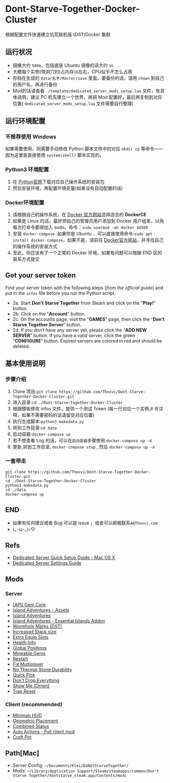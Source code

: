 # Dont-Starve-Together-Docker-Cluster

根据配置文件快速建立饥荒联机版 (DST)Docker 集群

## 运行状况

- 镜像大约 `580m`，包括底层 Ubuntu 镜像的话大约 `1G`
- 大概每个实例(带洞穴的)占内存`1G`左右，CPU似乎不怎么占用
- 存档在生成的 `data/名字/Master/save` 里面，要备份的话，请用 `chown` 到自己的用户名，再进行备份
- Mod的话请查看 `./template/dedicated_server_mods_setup.lua` 文件，有具体说明，建议 PC 机先建立一个世界，再把 Mod 配置好，最后再复制到对应位置( `dedicated_server_mods_setup.lua` 文件需要自行整理)

## 运行环境配置

### 不推荐使用 Windows

如果需要使用，则需要手动修改 Python 脚本文件中的对应 `mkdir cp` 等命令——因为这里是直接使用 `system(shell)` 脚本实现的。

### Python3 环境配置

1. 在 [Python官网](https://www.python.org/downloads/)下载对应自己操作系统的安装包
2. 然后安装环境，再配置环境变量(如果没有自动配置的话)

### Docker环境配置

1. 请根据自己的操作系统，在 [Docker 官方网站](https://docs.docker.com/engine/installation/#server)选择适合的 **DockerCE**
2. 如果是 Linux 的话，最好把自己的管理员用户添加到 Docker 用户组里，以免每次打命令都得加入 sudo，命令：`sudo usermod -aG docker $USER`
3. 安装 `docker-compose` :如果你是 Ubuntu ，可以直接使用命令:`sudo apt install docker-compose`，如果不是，请前往 [Docker官方网站](https://docs.docker.com/compose/install/)，并寻找自己的操作系统的安装方式
4. 至此，你应该有了一个正常的 Docker 环境，如果有问题可以根据 END 区的联系方式提交

## Get your server token

Find your server token with the following steps (*from the official guide*) and put in the `infos`   file before you run the Python script.

- 2a. Start **Don't Starve Together** from Steam and click on the "**Play!**" button.
- 2b. Click on the "**Account**" button.
- 2c. On the accounts page, visit the “**GAMES**” page, then click the “**Don’t Starve Together Server**” button.
- 2d. If you don’t have any server yet, please click the “**ADD NEW SERVER**” button. If you have a valid server, click the green “**CONFIGURE**” button. Expired servers are colored in red and should be deleted.

## 基本使用说明

### 步骤介绍

1. Clone 项目:`git clone https://github.com/Thoxvi/Dont-Starve-Together-Docker-Cluster.git`
2. 进入目录:`cd ./Dont-Starve-Together-Docker-Cluster`
3. 根据模板修改 infos 文件，提供一个测试 Token (每一行对应一个实例,# 号注释，如果不需要密码的话请留空对应位置)
4. 执行生成脚本:`python3 makedata.py`
5. 转到工作目录:`cd data`
6. 启动容器:`docker-compose up`
7. 若不想查看 Log 的话，可以在`启动容器`步骤使用:`docker-compose up -d`
8. 更新,转到工作目录, `docker-compose stop` , 然后 `docker-compose up -d`

### 一套带走

```shell
git clone https://github.com/Thoxvi/Dont-Starve-Together-Docker-Cluster.git
cd ./Dont-Starve-Together-Docker-Cluster
python3 makedata.py
cd ./data
docker-compose up
```

## END

- 如果有任何建议或者 Bug 可以提 issue ，或者可以邮箱联系`A@Thoxvi.com`
- (｡･ω･｡)ﾉ♡

## Refs

- [Dedicated Server Quick Setup Guide - Mac OS X](https://forums.kleientertainment.com/forums/topic/64687-dedicated-server-quick-setup-guide-mac-os-x/)
- [Dedicated Server Settings Guide](https://forums.kleientertainment.com/forums/topic/64552-dedicated-server-settings-guide/)

## Mods

### Server

- [ [API] Gem Core](https://steamcommunity.com/sharedfiles/filedetails/?id=1378549454)
- [Island Adventures - Assets](https://steamcommunity.com/sharedfiles/filedetails/?id=1467200656)
- [Island Adventures](https://steamcommunity.com/sharedfiles/filedetails/?id=1467214795)
- [Island Adventures - Essential Islands Addon](https://steamcommunity.com/sharedfiles/filedetails/?id=1780226102)
- [Wormhole Marks [DST]](https://steamcommunity.com/sharedfiles/filedetails/?id=362175979)
- [Increased Stack size](https://steamcommunity.com/sharedfiles/filedetails/?id=374550642)
- [Extra Equip Slots](https://steamcommunity.com/sharedfiles/filedetails/?id=375850593)
- [Health Info](https://steamcommunity.com/sharedfiles/filedetails/?id=375859599)
- [Global Positions](https://steamcommunity.com/sharedfiles/filedetails/?id=378160973)
- [Mineable Gems](https://steamcommunity.com/sharedfiles/filedetails/?id=380423963)
- [Restart](https://steamcommunity.com/sharedfiles/filedetails/?id=462434129)
- [Fix Multiplayer](https://steamcommunity.com/sharedfiles/filedetails/?id=463718554)
- [No Thermal Stone Durability](https://steamcommunity.com/sharedfiles/filedetails/?id=466732225)
- [Quick Pick](https://steamcommunity.com/sharedfiles/filedetails/?id=501385076)
- [Don't Drop Everything](https://steamcommunity.com/sharedfiles/filedetails/?id=661253977)
- [Show Me (Origin)](https://steamcommunity.com/sharedfiles/filedetails/?id=666155465)
- [Trap Reset](https://steamcommunity.com/sharedfiles/filedetails/?id=679636739)

### Client (recommended)

- [Minimap HUD](http://steamcommunity.com/sharedfiles/filedetails/?id=345692228)
- [Geometric Placement](http://steamcommunity.com/sharedfiles/filedetails/?id=351325790)
- [Combined Status](http://steamcommunity.com/sharedfiles/filedetails/?id=376333686)
- [Auto Actions - Full client mod](http://steamcommunity.com/sharedfiles/filedetails/?id=651419070)
- [Craft Pot](https://steamcommunity.com/sharedfiles/filedetails/?id=727774324)

## Path[Mac]

- Server Config: `~/Documents/Klei/DoNotStarveTogether/`
- Mods: `~/Library/Application Support/Steam/steamapps/common/Don't Starve Together/dontstarve_steam.app/Contents/mods`

